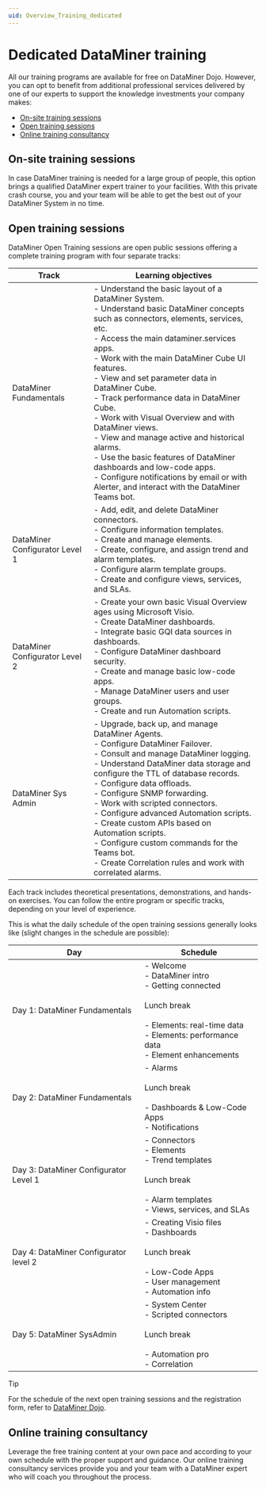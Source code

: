 ```yaml
---
uid: Overview_Training_dedicated
---
```


# Dedicated DataMiner training

All our training programs are available for free on DataMiner Dojo. However, you can opt to benefit from additional professional services delivered by one of our experts to support the knowledge investments your company makes:

- [On-site training sessions](#on-site-training-sessions)
- [Open training sessions](#open-training-sessions)
- [Online training consultancy](#online-training-consultancy)

## On-site training sessions

In case DataMiner training is needed for a large group of people, this option brings a qualified DataMiner expert trainer to your facilities. With this private crash course, you and your team will be able to get the best out of your DataMiner System in no time.

## Open training sessions

DataMiner Open Training sessions are open public sessions offering a complete training program with four separate tracks:

| Track | Learning objectives |
|-------|--------------------|
| DataMiner Fundamentals | - Understand the basic layout of a DataMiner System.<br>- Understand basic DataMiner concepts such as connectors, elements, services, etc.<br>- Access the main dataminer.services apps.<br>- Work with the main DataMiner Cube UI features.<br>- View and set parameter data in DataMiner Cube.<br>- Track performance data in DataMiner Cube.<br>- Work with Visual Overview and with DataMiner views.<br>- View and manage active and historical alarms.<br>- Use the basic features of DataMiner dashboards and low-code apps.<br>- Configure notifications by email or with Alerter, and interact with the DataMiner Teams bot. |
| DataMiner Configurator Level 1 | - Add, edit, and delete DataMiner connectors.<br>- Configure information templates.<br>- Create and manage elements.<br>- Create, configure, and assign trend and alarm templates.<br>- Configure alarm template groups.<br>- Create and configure views, services, and SLAs. |
| DataMiner Configurator Level 2 | - Create your own basic Visual Overview ages using Microsoft Visio.<br>- Create DataMiner dashboards.<br>- Integrate basic GQI data  sources in dashboards.<br>- Configure DataMiner dashboard security.<br>- Create and manage basic low-code apps.<br>- Manage DataMiner users and user groups.<br>- Create and run Automation scripts. |
| DataMiner Sys Admin | - Upgrade, back up, and manage DataMiner Agents.<br>- Configure DataMiner Failover.<br>- Consult and manage DataMiner logging.<br>- Understand DataMiner data storage and configure the TTL of database records.<br>- Configure data offloads.<br>- Configure SNMP forwarding.<br>- Work with scripted connectors.<br>- Configure advanced Automation scripts.<br>- Create custom APIs based on Automation scripts.<br>- Configure custom commands for the Teams bot.<br>- Create Correlation rules and work with correlated alarms. |

Each track includes theoretical presentations, demonstrations, and hands-on exercises. You can follow the entire program or specific tracks, depending on your level of experience.

This is what the daily schedule of the open training sessions generally looks like (slight changes in the schedule are possible):

| Day                           | Schedule   |
|-------------------------------|-----------|
| Day 1: DataMiner Fundamentals | - Welcome<br>- DataMiner intro<br>- Getting connected<br><br>Lunch break<br><br>- Elements: real-time data<br>- Elements: performance data<br>- Element enhancements |
| Day 2: DataMiner Fundamentals | - Alarms<br><br>Lunch break<br><br>- Dashboards & Low-Code Apps<br>- Notifications |
| Day 3: DataMiner Configurator Level 1 | - Connectors<br>- Elements<br>- Trend templates<br><br>Lunch break<br><br>- Alarm templates<br>- Views, services, and SLAs |
| Day 4: DataMiner Configurator level 2 | - Creating Visio files<br>- Dashboards<br><br>Lunch break<br><br>- Low-Code Apps<br>- User management<br>- Automation info |
| Day 5: DataMiner SysAdmin | - System Center<br>- Scripted connectors<br><br>Lunch break<br><br>- Automation pro<br>- Correlation |

> [!TIP]
> For the schedule of the next open training sessions and the registration form, refer to [DataMiner Dojo](https://community.dataminer.services/open-training/).

## Online training consultancy

Leverage the free training content at your own pace and according to your own schedule with the proper support and guidance. Our online training consultancy services provide you and your team with a DataMiner expert who will coach you throughout the process.

